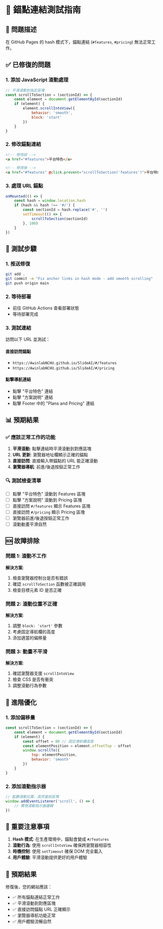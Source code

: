 # 🔗 錨點連結測試指南

## 🐛 問題描述

在 GitHub Pages 的 hash 模式下，錨點連結 (`#features`, `#pricing`) 無法正常工作。

## ✅ 已修復的問題

### 1. 添加 JavaScript 滾動處理

```javascript
// 平滑滾動到指定區塊
const scrollToSection = (sectionId) => {
    const element = document.getElementById(sectionId)
    if (element) {
        element.scrollIntoView({ 
            behavior: 'smooth',
            block: 'start'
        })
    }
}
```

### 2. 修改錨點連結

```html
<!-- 修改前 -->
<a href="#features">平台特色</a>

<!-- 修改後 -->
<a href="#features" @click.prevent="scrollToSection('features')">平台特色</a>
```

### 3. 處理 URL 錨點

```javascript
onMounted(() => {
    const hash = window.location.hash
    if (hash && hash !== '#/') {
        const sectionId = hash.replace('#', '')
        setTimeout(() => {
            scrollToSection(sectionId)
        }, 100)
    }
})
```

## 🧪 測試步驟

### 1. 推送修復

```bash
git add .
git commit -m "Fix anchor links in hash mode - add smooth scrolling"
git push origin main
```

### 2. 等待部署

- 前往 GitHub Actions 查看部署狀態
- 等待部署完成

### 3. 測試連結

訪問以下 URL 並測試：

#### 直接訪問錨點
- `https://AwinlabNCHU.github.io/SlideAI/#/features`
- `https://AwinlabNCHU.github.io/SlideAI/#/pricing`

#### 點擊導航連結
- 點擊 "平台特色" 連結
- 點擊 "方案說明" 連結
- 點擊 Footer 中的 "Plans and Pricing" 連結

## 📊 預期結果

### ✅ 應該正常工作的功能

1. **平滑滾動**: 點擊連結時平滑滾動到對應區塊
2. **URL 更新**: 瀏覽器地址欄顯示正確的錨點
3. **直接訪問**: 直接輸入帶錨點的 URL 能正確滾動
4. **瀏覽器導航**: 前進/後退按鈕正常工作

### 🔍 測試檢查清單

- [ ] 點擊 "平台特色" 滾動到 Features 區塊
- [ ] 點擊 "方案說明" 滾動到 Pricing 區塊
- [ ] 直接訪問 `#/features` 顯示 Features 區塊
- [ ] 直接訪問 `#/pricing` 顯示 Pricing 區塊
- [ ] 瀏覽器前進/後退按鈕正常工作
- [ ] 滾動動畫平滑自然

## 🆘 故障排除

### 問題 1: 滾動不工作

**解決方案**:
1. 檢查瀏覽器控制台是否有錯誤
2. 確認 `scrollToSection` 函數被正確調用
3. 檢查目標元素 ID 是否正確

### 問題 2: 滾動位置不正確

**解決方案**:
1. 調整 `block: 'start'` 參數
2. 考慮固定導航欄的高度
3. 添加適當的偏移量

### 問題 3: 動畫不平滑

**解決方案**:
1. 確認瀏覽器支援 `scrollIntoView`
2. 檢查 CSS 是否有衝突
3. 調整滾動行為參數

## 🔧 進階優化

### 1. 添加偏移量

```javascript
const scrollToSection = (sectionId) => {
    const element = document.getElementById(sectionId)
    if (element) {
        const offset = 80 // 固定導航欄高度
        const elementPosition = element.offsetTop - offset
        window.scrollTo({
            top: elementPosition,
            behavior: 'smooth'
        })
    }
}
```

### 2. 添加滾動指示器

```javascript
// 監聽滾動位置，高亮當前區塊
window.addEventListener('scroll', () => {
    // 實現滾動指示器邏輯
})
```

## 📝 重要注意事項

1. **Hash 模式**: 在生產環境中，錨點會變成 `#/features`
2. **滾動行為**: 使用 `scrollIntoView` 確保跨瀏覽器相容性
3. **時機控制**: 使用 `setTimeout` 確保 DOM 完全載入
4. **用戶體驗**: 平滑滾動提供更好的用戶體驗

## 🎯 預期結果

修復後，您的網站應該：
- ✅ 所有錨點連結正常工作
- ✅ 平滑滾動到對應區塊
- ✅ 直接訪問錨點 URL 正確顯示
- ✅ 瀏覽器導航功能正常
- ✅ 用戶體驗流暢自然 